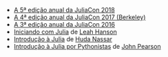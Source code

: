 - [A 5ª edição anual da JuliaCon 2018](https://www.youtube.com/playlist?list=PLP8iPy9hna6Qsq5_-zrg0NTwqDSDYtfQB)
- [A 4ª edição anual da JuliaCon 2017 (Berkeley)](https://www.youtube.com/playlist?list=PLP8iPy9hna6QpP6vqZs408etJVECPKIev)
- [A 3ª edição anual da JuliaCon 2016](https://www.youtube.com/playlist?list=PLP8iPy9hna6SQPwZUDtAM59-wPzCPyD_S)
- [Iniciando com Julia](https://www.youtube.com/watch?v=pHQdSmySQ_w&list=UU6LD83Gx-mFVq9y33w0YEug)
  de [Leah Hanson](https://twitter.com/astrieanna)
- [Introdução à Julia](https://youtu.be/8mZRIRHAZfo) de
  [Huda Nassar](https://twitter.com/nassarhuda)
- [Introdução à Julia por Pythonistas](https://youtu.be/Cj6bjqS5otM) de [John Pearson](https://twitter.com/jmxpearson)
